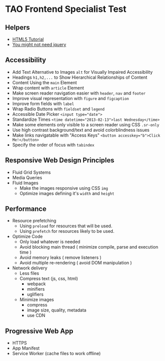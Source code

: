 # TAO Frontend Specialist Test

## Helpers

- [HTML5 Tutorial](http://tutorials.jenkov.com/html5/index.html)
- [You might not need jquery](http://youmightnotneedjquery.com)

## Accessibility

- Add Text Alternative to Images `alt` for Visually Impaired Accessibility
- Headings `h1,h2,...` to Show Hierarchical Relationships of Content
- Content Using the `main` Element
- Wrap content with `article` Element
- Make screen reader navigation easier with `header`, `nav` and `footer`
- Improve visual representation with `figure` and `figcaption`
- Improve form fields with `label`
- Wrap Radio Buttons with `fieldset` and `legend`
- Accessible Date Picker `<input type="date">`
- Standardize Times `<time datetime="2013-02-13">last Wednesday</time>`
- Make some elements only visible to a screen reader using CSS `.sr-only`
- Use high contrast background/text and avoid colorblindness issues
- Make links navigatable with "Access Keys" `<button accesskey="b">Click Me!</button>`
- Specify the order of focus with `tabindex`

## Responsive Web Design Principles

- Fluid Grid Systems
- Media Queries
- Fluid Images
  - Make the images responsive using CSS `img`
  - Optimize images defining it's `width` and `height`

## Performance

- Resource prefetching
  - Using `preload` for resources that will be used.
  - Using `prefetch` for resources likely to be used.
- Optimize Code
  - Only load whatever is needed
  - Avoid blocking main thread ( minimize compile, parse and execution time )
  - Avoid memory leaks ( remove listeners )
  - Avoid multiple re-rendering ( avoid DOM manipulation )
- Network delivery
  - Less files
  - Compress text (js, css, html)
    - webpack
    - minifiers
    - uglifiers
  - Minimize images
    - compress
    - image size, quality, metadata
    - use CDN

## Progressive Web App

- HTTPS
- App Manifest
- Service Worker (cache files to work offline)
